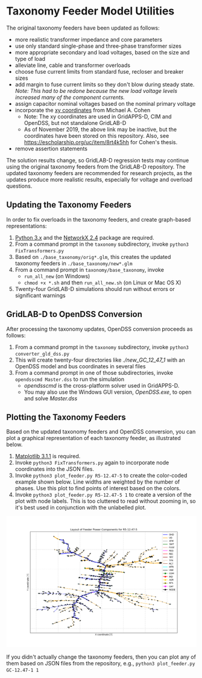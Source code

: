 # Taxonomy Feeder Model Utilities

The original taxonomy feeders have been updated as follows:

* more realistic transformer impedance and core parameters
* use only standard single-phase and three-phase transformer sizes
* more appropriate secondary and load voltages, based on the size and type of load
* alleviate line, cable and transformer overloads
* choose fuse current limits from standard fuse, recloser and breaker sizes 
* add margin to fuse current limits so they don't blow during steady state. _Note: This had to be redone because the new load voltage levels increased many of the component currents._
* assign capacitor nominal voltages based on the nominal primary voltage
* incorporate the [xy coordinates](http://emac.berkeley.edu/gridlabd/taxonomy_graphs/) from Michael A. Cohen 
  - Note: The xy coordinates are used in GridAPPS-D, CIM and OpenDSS, but not standalone GridLAB-D
  - As of November 2019, the above link may be inactive, but the coordinates have been stored on this repository. Also, see https://escholarship.org/uc/item/8rt4k5hh for Cohen's thesis.
* remove assertion statements

The solution results change, so GridLAB-D regression tests
may continue using the original taxonomy feeders from the GridLAB-D
repository. The updated taxonomy feeders are recommended for research
projects, as the updates produce more realistic results, especially
for voltage and overload questions.

## Updating the Taxonomy Feeders

In order to fix overloads in the taxonomy feeders, and create graph-based representations:

1. [Python 3.x](https://www.python.org/downloads/) and the [NetworkX 2.4](https://networkx.github.io/) package are required.
2. From a command prompt in the ```taxonomy``` subdirectory, invoke ```python3 FixTransformers.py```
3. Based on ```./base_taxonomy/orig*.glm```, this creates the updated taxonomy feeders in ```./base_taxonomy/new*.glm```
4. From a command prompt in ```taxonomy/base_taxonomy```, invoke
 	* ```run_all_new``` (on Windows)
 	* ```chmod +x *.sh``` and then ```run_all_new.sh``` (on Linux or Mac OS X)
5. Twenty-four GridLAB-D simulations should run without errors or significant warnings

## GridLAB-D to OpenDSS Conversion

After processing the taxonomy updates, OpenDSS conversion proceeds as follows:

1. From a command prompt in the ```taxonomy``` subdirectory, invoke ```python3 converter_gld_dss.py```
2. This will create twenty-four directories like _./new_GC_12_47_1_ with an OpenDSS model and bus coordinates in several files
3. From a command prompt in one of those subdirectories, invoke ```opendsscmd Master.dss``` to run the simulation
 	* _opendsscmd_ is the cross-platform solver used in GridAPPS-D. 
 	* You may also use the Windows GUI version, _OpenDSS.exe_, to open and solve _Master.dss_ 

## Plotting the Taxonomy Feeders

Based on the updated taxonomy feeders and OpenDSS conversion, you can plot a graphical representation of each taxonomy feeder, as illustrated below.

1. [Matplotlib 3.1.1](https://matplotlib.org) is required.
2. Invoke ```python3 FixTransformers.py``` again to incorporate node coordinates into the JSON files.
3. Invoke ```python3 plot_feeder.py R5-12.47-5``` to create the color-coded example shown below. Line widths are weighted by the number of phases. Use this plot to find points of interest based on the colors.
4. Invoke ```python3 plot_feeder.py R5-12.47-5 1``` to create a version of the plot with node labels.  This is too cluttered to read without zooming in, so it's best used in conjunction with the unlabelled plot.

![](R5_12-47_5.png)

If you didn't actually change the taxonomy feeders, then you can plot any of them based on JSON files from the repository, e.g., ```python3 plot_feeder.py GC-12.47-1 1```


